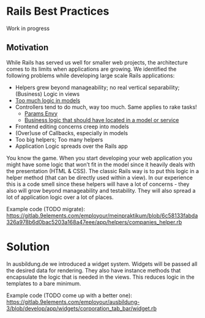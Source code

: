 # Rails Best Practices

Work in progress

## Motivation

While Rails has served us well for smaller web projects, the architecture comes to its limits when applications are growing. We identified the following problems while developing large scale Rails applications:

- Helpers grew beyond manageability; no real vertical separability; (Business) Logic in views
- [Too much logic in models ](too-much-logic-in-models.md)
- Controllers tend to do much, way too much. Same applies to rake tasks!
  - [Params Envy](fat-controllers-params-envy.md)
  - [Business logic that should have located in a model or service]()
- Frontend editing concerns creep into models
- (Over)use of Callbacks, especially in models
- Too big helpers; Too many helpers
- Application Logic spreads over the Rails app

You know the game. When you start developing your web application you might have some logic that won’t fit in the model since it heavily deals with the presentation (HTML & CSS). The classic Rails way is to put this logic in a helper method (that can be directly used within a view). In our experience this is a code smell since these helpers will have a lot of concerns - they also will grow beyond manageability and testability. They will also spread a lot of application logic over a lot of places.

Example code (TODO migrate):
https://gitlab.9elements.com/employour/meinpraktikum/blob/6c58133fabda326a978b6d0bac5203a168a47eee/app/helpers/companies_helper.rb

# Solution

In ausbildung.de we introduced a widget system. Widgets will be passed all the desired data for rendering. They also have instance methods that encapsulate the logic that is needed in the views. This reduces logic in the templates to a bare minimum.


Example code (TODO come up with a better one):
https://gitlab.9elements.com/employour/ausbildung-3/blob/develop/app/widgets/corporation_tab_bar/widget.rb
